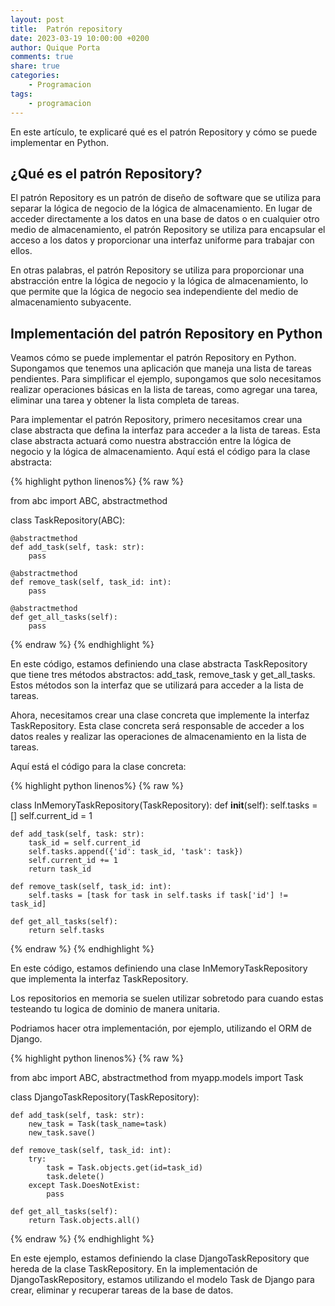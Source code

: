 ```yaml
---
layout: post
title:  Patrón repository
date: 2023-03-19 10:00:00 +0200
author: Quique Porta
comments: true
share: true
categories:
    - Programacion
tags:
    - programacion
---
```


En este artículo, te explicaré qué es el patrón Repository y cómo se puede implementar en Python.

## ¿Qué es el patrón Repository?

El patrón Repository es un patrón de diseño de software que se utiliza para separar la lógica de negocio de la lógica de almacenamiento. En lugar de acceder directamente a los datos en una base de datos o en cualquier otro medio de almacenamiento, el patrón Repository se utiliza para encapsular el acceso a los datos y proporcionar una interfaz uniforme para trabajar con ellos.

En otras palabras, el patrón Repository se utiliza para proporcionar una abstracción entre la lógica de negocio y la lógica de almacenamiento, lo que permite que la lógica de negocio sea independiente del medio de almacenamiento subyacente.

## Implementación del patrón Repository en Python

Veamos cómo se puede implementar el patrón Repository en Python. Supongamos que tenemos una aplicación que maneja una lista de tareas pendientes. Para simplificar el ejemplo, supongamos que solo necesitamos realizar operaciones básicas en la lista de tareas, como agregar una tarea, eliminar una tarea y obtener la lista completa de tareas.

Para implementar el patrón Repository, primero necesitamos crear una clase abstracta que defina la interfaz para acceder a la lista de tareas. Esta clase abstracta actuará como nuestra abstracción entre la lógica de negocio y la lógica de almacenamiento. Aquí está el código para la clase abstracta:

{% highlight python linenos%}
{% raw %}

from abc import ABC, abstractmethod

class TaskRepository(ABC):

    @abstractmethod
    def add_task(self, task: str):
        pass

    @abstractmethod
    def remove_task(self, task_id: int):
        pass

    @abstractmethod
    def get_all_tasks(self):
        pass

{% endraw %}
{% endhighlight %}

En este código, estamos definiendo una clase abstracta TaskRepository que tiene tres métodos abstractos: add_task, remove_task y get_all_tasks. Estos métodos son la interfaz que se utilizará para acceder a la lista de tareas.

Ahora, necesitamos crear una clase concreta que implemente la interfaz TaskRepository. Esta clase concreta será responsable de acceder a los datos reales y realizar las operaciones de almacenamiento en la lista de tareas.

Aquí está el código para la clase concreta:

{% highlight python linenos%}
{% raw %}

class InMemoryTaskRepository(TaskRepository):
    def __init__(self):
        self.tasks = []
        self.current_id = 1

    def add_task(self, task: str):
        task_id = self.current_id
        self.tasks.append({'id': task_id, 'task': task})
        self.current_id += 1
        return task_id

    def remove_task(self, task_id: int):
        self.tasks = [task for task in self.tasks if task['id'] != task_id]

    def get_all_tasks(self):
        return self.tasks

{% endraw %}
{% endhighlight %}

En este código, estamos definiendo una clase InMemoryTaskRepository que implementa la interfaz TaskRepository.

Los repositorios en memoria se suelen utilizar sobretodo para cuando estas testeando tu logica de dominio de manera unitaria.

Podriamos hacer otra implementación, por ejemplo, utilizando el ORM de Django.

{% highlight python linenos%}
{% raw %}

from abc import ABC, abstractmethod
from myapp.models import Task


class DjangoTaskRepository(TaskRepository):

    def add_task(self, task: str):
        new_task = Task(task_name=task)
        new_task.save()

    def remove_task(self, task_id: int):
        try:
            task = Task.objects.get(id=task_id)
            task.delete()
        except Task.DoesNotExist:
            pass

    def get_all_tasks(self):
        return Task.objects.all()

{% endraw %}
{% endhighlight %}

En este ejemplo, estamos definiendo la clase DjangoTaskRepository que hereda de la clase TaskRepository. En la implementación de DjangoTaskRepository, estamos utilizando el modelo Task de Django para crear, eliminar y recuperar tareas de la base de datos.
